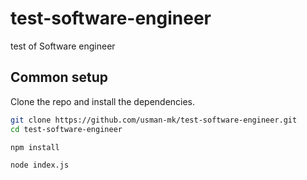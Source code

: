 # test-software-engineer
test of Software engineer

## Common setup

Clone the repo and install the dependencies.

```bash
git clone https://github.com/usman-mk/test-software-engineer.git
cd test-software-engineer
```

```bash
npm install
```

```bash
node index.js
```

